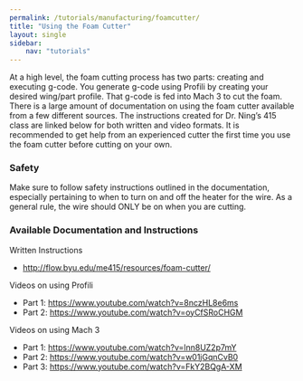 ```yaml
---
permalink: /tutorials/manufacturing/foamcutter/
title: "Using the Foam Cutter"
layout: single
sidebar:
    nav: "tutorials"
---
```


At a high level, the foam cutting process has two parts: creating and executing g-code. You generate g-code using Profili by creating your desired wing/part profile. That g-code is fed into Mach 3 to cut the foam. There is a large amount of documentation on using the foam cutter available from a few different sources. The instructions created for Dr. Ning’s 415 class are linked below for both written and video formats. It is recommended to get help from an experienced cutter the first time you use the foam cutter before cutting on your own.

### Safety

Make sure to follow safety instructions outlined in the documentation, especially pertaining to when to turn on and off the heater for the wire. As a general rule, the wire should ONLY be on when you are cutting.

### Available Documentation and Instructions

Written Instructions

+ <http://flow.byu.edu/me415/resources/foam-cutter/>

Videos on using Profili

+ Part 1: <https://www.youtube.com/watch?v=8nczHL8e6ms>
+ Part 2: <https://www.youtube.com/watch?v=oyCfSRoCHGM>

Videos on using Mach 3

+ Part 1: <https://www.youtube.com/watch?v=lnn8UZ2p7mY>
+ Part 2: <https://www.youtube.com/watch?v=w01jGqnCvB0>
+ Part 3: <https://www.youtube.com/watch?v=FkY2BQgA-XM>

